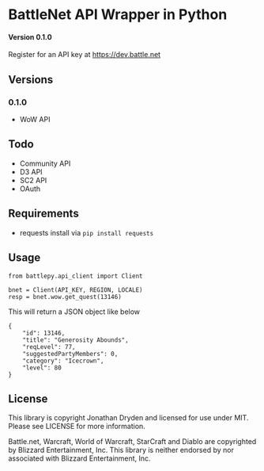 # BattleNet API Wrapper in Python
#### Version 0.1.0

Register for an API key at https://dev.battle.net

## Versions
### 0.1.0
 - WoW API

## Todo
 - Community API
 - D3 API
 - SC2 API
 - OAuth

## Requirements
 - requests install via  ```pip install requests```

## Usage
```
from battlepy.api_client import Client

bnet = Client(API_KEY, REGION, LOCALE)
resp = bnet.wow.get_quest(13146)
```

This will return a JSON object like below

```
{
    "id": 13146,
    "title": "Generosity Abounds",
    "reqLevel": 77,
    "suggestedPartyMembers": 0,
    "category": "Icecrown",
    "level": 80
}
```

## License
This library is copyright Jonathan Dryden and licensed for use under MIT.
Please see LICENSE for more information.

Battle.net, Warcraft, World of Warcraft, StarCraft and Diablo are copyrighted by Blizzard Entertainment, Inc.
This library is neither endorsed by nor associated with Blizzard Entertainment, Inc.